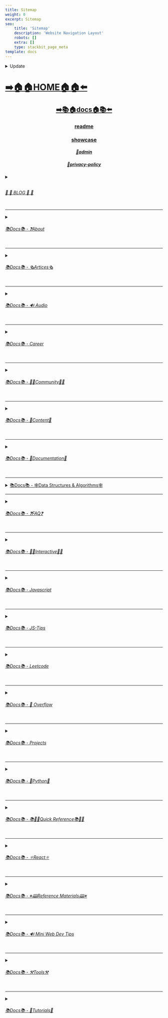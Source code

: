 ```yaml
---
title: Sitemap
weight: 0
excerpt: Sitemap
seo:
    title: 'Sitemap'
    description: 'Website Navigation Layout'
    robots: []
    extra: []
    type: stackbit_page_meta
template: docs
---
```


<details>

<summary>  Update </summary>


-   [Home](https://enthusiastic-spinach-93724.stackbit.app/)

---

-   [admin](https://enthusiastic-spinach-93724.stackbit.app/admin)

---

-   [blog](https://enthusiastic-spinach-93724.stackbit.app/blog)

---

-   [blog/300-react-questions](https://enthusiastic-spinach-93724.stackbit.app/blog/300-react-questions)
-   [blog/awesome-graphql](https://enthusiastic-spinach-93724.stackbit.app/blog/awesome-graphql)
-   [blog/big-o-complexity](https://enthusiastic-spinach-93724.stackbit.app/blog/big-o-complexity)
-   [blog/blog-archive](https://enthusiastic-spinach-93724.stackbit.app/blog/blog-archive)
-   [blog/data-structures](https://enthusiastic-spinach-93724.stackbit.app/blog/data-structures)
-   [blog/expressjs-apis](https://enthusiastic-spinach-93724.stackbit.app/blog/expressjs-apis)
-   [blog/flow-control-in-python](https://enthusiastic-spinach-93724.stackbit.app/blog/flow-control-in-python)
-   [blog/functions-in-python](https://enthusiastic-spinach-93724.stackbit.app/blog/functions-in-python)
-   [blog/git-gateway](https://enthusiastic-spinach-93724.stackbit.app/blog/git-gateway)
-   [blog/hoisting](https://enthusiastic-spinach-93724.stackbit.app/blog/hoisting)
-   [blog/interview-questions-js-p2](https://enthusiastic-spinach-93724.stackbit.app/blog/interview-questions-js-p2)
-   [blog/interview-questions-js-p3](https://enthusiastic-spinach-93724.stackbit.app/blog/interview-questions-js-p3)
-   [blog/interview-questions-js](https://enthusiastic-spinach-93724.stackbit.app/blog/interview-questions-js)
-   [blog/netlify-cms](https://enthusiastic-spinach-93724.stackbit.app/blog/netlify-cms)
-   [blog/platform-docs](https://enthusiastic-spinach-93724.stackbit.app/blog/platform-docs)
-   [blog/python-for-js-dev](https://enthusiastic-spinach-93724.stackbit.app/blog/python-for-js-dev)
-   [blog/python-resources](https://enthusiastic-spinach-93724.stackbit.app/blog/python-resources)
-   [blog/web-dev-trends](https://enthusiastic-spinach-93724.stackbit.app/blog/web-dev-trends)
-   [blog/web-scraping](https://enthusiastic-spinach-93724.stackbit.app/blog/web-scraping)

---

-   [docs](https://enthusiastic-spinach-93724.stackbit.app/docs)

---

-   [docs/about](https://enthusiastic-spinach-93724.stackbit.app/docs/about)
-   [docs/about/eng-portfolio](https://enthusiastic-spinach-93724.stackbit.app/docs/about/eng-portfolio)
-   [docs/about/intrests](https://enthusiastic-spinach-93724.stackbit.app/docs/about/intrests)
-   [docs/about/job-search](https://enthusiastic-spinach-93724.stackbit.app/docs/about/job-search)
-   [docs/about/README](https://enthusiastic-spinach-93724.stackbit.app/docs/about/README)
-   [docs/about/resume](https://enthusiastic-spinach-93724.stackbit.app/docs/about/resume)

---

-   [docs/articles](https://enthusiastic-spinach-93724.stackbit.app/docs/articles)
-   [docs/articles/basic-web-dev](https://enthusiastic-spinach-93724.stackbit.app/docs/articles/basic-web-dev)
-   [docs/articles/buffers](https://enthusiastic-spinach-93724.stackbit.app/docs/articles/buffers)
-   [docs/articles/common-modules](https://enthusiastic-spinach-93724.stackbit.app/docs/articles/common-modules)
-   [docs/articles/dev-dep](https://enthusiastic-spinach-93724.stackbit.app/docs/articles/dev-dep)
-   [docs/articles/event-loop](https://enthusiastic-spinach-93724.stackbit.app/docs/articles/event-loop)
-   [docs/articles/fs-module](https://enthusiastic-spinach-93724.stackbit.app/docs/articles/fs-module)
-   [docs/articles/how-search-engines-work](https://enthusiastic-spinach-93724.stackbit.app/docs/articles/how-search-engines-work)
-   [docs/articles/how-the-web-works](https://enthusiastic-spinach-93724.stackbit.app/docs/articles/how-the-web-works)
-   [docs/articles/intro](https://enthusiastic-spinach-93724.stackbit.app/docs/articles/intro)
-   [docs/articles/jamstack](https://enthusiastic-spinach-93724.stackbit.app/docs/articles/jamstack)
-   [docs/articles/nextjs](https://enthusiastic-spinach-93724.stackbit.app/docs/articles/nextjs)
-   [docs/articles/node-api-express](https://enthusiastic-spinach-93724.stackbit.app/docs/articles/node-api-express)
-   [docs/articles/npm](https://enthusiastic-spinach-93724.stackbit.app/docs/articles/npm)
-   [docs/articles/os-module](https://enthusiastic-spinach-93724.stackbit.app/docs/articles/os-module)
-   [docs/articles/reading-files](https://enthusiastic-spinach-93724.stackbit.app/docs/articles/reading-files)
-   [docs/articles/semantic-html](https://enthusiastic-spinach-93724.stackbit.app/docs/articles/semantic-html)
-   [docs/articles/semantic](https://enthusiastic-spinach-93724.stackbit.app/docs/articles/semantic)
-   [docs/articles/url](https://enthusiastic-spinach-93724.stackbit.app/docs/articles/url)
-   [docs/articles/web-standards-checklist](https://enthusiastic-spinach-93724.stackbit.app/docs/articles/web-standards-checklist)
-   [docs/articles/webdev-tools](https://enthusiastic-spinach-93724.stackbit.app/docs/articles/webdev-tools)
-   [docs/articles/writing-files](https://enthusiastic-spinach-93724.stackbit.app/docs/articles/writing-files)

---

-   [docs/audio](https://enthusiastic-spinach-93724.stackbit.app/docs/audio)
-   [docs/audio/dfft](https://enthusiastic-spinach-93724.stackbit.app/docs/audio/dfft)
-   [docs/audio/discrete-fft](https://enthusiastic-spinach-93724.stackbit.app/docs/audio/discrete-fft)
-   [docs/audio/dtw-python-explained](https://enthusiastic-spinach-93724.stackbit.app/docs/audio/dtw-python-explained)
-   [docs/audio/dynamic-time-warping](https://enthusiastic-spinach-93724.stackbit.app/docs/audio/dynamic-time-warping)
-   [docs/audio/web-audio-api](https://enthusiastic-spinach-93724.stackbit.app/docs/audio/web-audio-api)

---

-   [docs/career](https://enthusiastic-spinach-93724.stackbit.app/docs/career)
-   [docs/career/job-boards](https://enthusiastic-spinach-93724.stackbit.app/docs/career/job-boards)
-   [docs/career/list-of-projects](https://enthusiastic-spinach-93724.stackbit.app/docs/career/list-of-projects)
-   [docs/career/my-websites](https://enthusiastic-spinach-93724.stackbit.app/docs/career/my-websites)

---

-   [docs/community](https://enthusiastic-spinach-93724.stackbit.app/docs/community)
-   [docs/community/an-open-letter-2-future-developers](https://enthusiastic-spinach-93724.stackbit.app/docs/community/an-open-letter-2-future-developers)
-   [docs/community/bookmarks](https://enthusiastic-spinach-93724.stackbit.app/docs/community/bookmarks)
-   [docs/community/video-chat](https://enthusiastic-spinach-93724.stackbit.app/docs/community/video-chat)

---

-   [docs/content](https://enthusiastic-spinach-93724.stackbit.app/docs/content)
-   [docs/content/algo](https://enthusiastic-spinach-93724.stackbit.app/docs/content/algo)
-   [docs/content/archive](https://enthusiastic-spinach-93724.stackbit.app/docs/content/archive)
-   [docs/content/gatsby-Queries-Mutations](https://enthusiastic-spinach-93724.stackbit.app/docs/content/gatsby-Queries-Mutations)
-   [docs/content/gists](https://enthusiastic-spinach-93724.stackbit.app/docs/content/gists)
-   [docs/content/history-api](https://enthusiastic-spinach-93724.stackbit.app/docs/content/history-api)
-   [docs/content/main-projects](https://enthusiastic-spinach-93724.stackbit.app/docs/content/main-projects)
-   [docs/content/trouble-shooting](https://enthusiastic-spinach-93724.stackbit.app/docs/content/trouble-shooting)

---

-   [docs/docs](https://enthusiastic-spinach-93724.stackbit.app/docs/docs)
-   [docs/docs/appendix](https://enthusiastic-spinach-93724.stackbit.app/docs/docs/appendix)
-   [docs/docs/bash](https://enthusiastic-spinach-93724.stackbit.app/docs/docs/bash)
-   [docs/docs/css](https://enthusiastic-spinach-93724.stackbit.app/docs/docs/css)
-   [docs/docs/es-6-features](https://enthusiastic-spinach-93724.stackbit.app/docs/docs/es-6-features)
-   [docs/docs/git-reference](https://enthusiastic-spinach-93724.stackbit.app/docs/docs/git-reference)
-   [docs/docs/git-repos](https://enthusiastic-spinach-93724.stackbit.app/docs/docs/git-repos)
-   [docs/docs/glossary](https://enthusiastic-spinach-93724.stackbit.app/docs/docs/glossary)
-   [docs/docs/html-tags](https://enthusiastic-spinach-93724.stackbit.app/docs/docs/html-tags)
-   [docs/docs/markdown](https://enthusiastic-spinach-93724.stackbit.app/docs/docs/markdown)
-   [docs/docs/no-whiteboarding](https://enthusiastic-spinach-93724.stackbit.app/docs/docs/no-whiteboarding)
-   [docs/docs/node-docs-complete](https://enthusiastic-spinach-93724.stackbit.app/docs/docs/node-docs-complete)
-   [docs/docs/regex-in-js](https://enthusiastic-spinach-93724.stackbit.app/docs/docs/regex-in-js)
-   [docs/docs/sitemap](https://enthusiastic-spinach-93724.stackbit.app/docs/docs/sitemap)

---

-   [docs/ds-algo](https://enthusiastic-spinach-93724.stackbit.app/docs/ds-algo)
-   [docs/ds-algo/big-o](https://enthusiastic-spinach-93724.stackbit.app/docs/ds-algo/big-o)
-   [docs/ds-algo/data-structures-docs](https://enthusiastic-spinach-93724.stackbit.app/docs/ds-algo/data-structures-docs)
-   [docs/ds-algo/ds-algo-interview](https://enthusiastic-spinach-93724.stackbit.app/docs/ds-algo/ds-algo-interview)
-   [docs/ds-algo/ds-overview](https://enthusiastic-spinach-93724.stackbit.app/docs/ds-algo/ds-overview)
-   [docs/ds-algo/free-code-camp](https://enthusiastic-spinach-93724.stackbit.app/docs/ds-algo/free-code-camp)
-   [docs/ds-algo/graph](https://enthusiastic-spinach-93724.stackbit.app/docs/ds-algo/graph)
-   [docs/ds-algo/heaps](https://enthusiastic-spinach-93724.stackbit.app/docs/ds-algo/heaps)
-   [docs/ds-algo/tree](https://enthusiastic-spinach-93724.stackbit.app/docs/ds-algo/tree)

---

-   [docs/faq](https://enthusiastic-spinach-93724.stackbit.app/docs/faq)
-   [docs/faq/contact](https://enthusiastic-spinach-93724.stackbit.app/docs/faq/contact)
-   [docs/faq/plug-ins](https://enthusiastic-spinach-93724.stackbit.app/docs/faq/plug-ins)

---

-   [docs/interact](https://enthusiastic-spinach-93724.stackbit.app/docs/interact)
-   [docs/interact/callstack-visual](https://enthusiastic-spinach-93724.stackbit.app/docs/interact/callstack-visual)
-   [docs/interact/clock](https://enthusiastic-spinach-93724.stackbit.app/docs/interact/clock)
-   [docs/interact/jupyter-notebooks](https://enthusiastic-spinach-93724.stackbit.app/docs/interact/jupyter-notebooks)
-   [docs/interact/other-sites](https://enthusiastic-spinach-93724.stackbit.app/docs/interact/other-sites)
-   [docs/interact/react-testing-library](https://enthusiastic-spinach-93724.stackbit.app/docs/interact/react-testing-library)
-   [docs/interact/video-chat](https://enthusiastic-spinach-93724.stackbit.app/docs/interact/video-chat)

---

-   [docs/interview](https://enthusiastic-spinach-93724.stackbit.app/docs/interview)
-   [docs/interview/dev-interview](https://enthusiastic-spinach-93724.stackbit.app/docs/interview/dev-interview)
-   [docs/interview/dos-and-donts](https://enthusiastic-spinach-93724.stackbit.app/docs/interview/dos-and-donts)
-   [docs/interview/interview-questions](https://enthusiastic-spinach-93724.stackbit.app/docs/interview/interview-questions)
-   [docs/interview/job-search-nav](https://enthusiastic-spinach-93724.stackbit.app/docs/interview/job-search-nav)
-   [docs/interview/previous-concepts](https://enthusiastic-spinach-93724.stackbit.app/docs/interview/previous-concepts)
-   [docs/interview/review-concepts](https://enthusiastic-spinach-93724.stackbit.app/docs/interview/review-concepts)
-   [docs/interview/web-interview](https://enthusiastic-spinach-93724.stackbit.app/docs/interview/web-interview)
-   [docs/interview/web-interview2](https://enthusiastic-spinach-93724.stackbit.app/docs/interview/web-interview2)
-   [docs/interview/web-interview3](https://enthusiastic-spinach-93724.stackbit.app/docs/interview/web-interview3)
-   [docs/interview/web-interview4](https://enthusiastic-spinach-93724.stackbit.app/docs/interview/web-interview4)

---

-   [docs/javascript](https://enthusiastic-spinach-93724.stackbit.app/docs/javascript)
-   [docs/javascript/arrow-functions](https://enthusiastic-spinach-93724.stackbit.app/docs/javascript/arrow-functions)
-   [docs/javascript/asyncjs](https://enthusiastic-spinach-93724.stackbit.app/docs/javascript/asyncjs)
-   [docs/javascript/await-keyword](https://enthusiastic-spinach-93724.stackbit.app/docs/javascript/await-keyword)
-   [docs/javascript/bigo](https://enthusiastic-spinach-93724.stackbit.app/docs/javascript/bigo)
-   [docs/javascript/clean-code](https://enthusiastic-spinach-93724.stackbit.app/docs/javascript/clean-code)
-   [docs/javascript/constructor-functions](https://enthusiastic-spinach-93724.stackbit.app/docs/javascript/constructor-functions)
-   [docs/javascript/cs-basics-in-js](https://enthusiastic-spinach-93724.stackbit.app/docs/javascript/cs-basics-in-js)
-   [docs/javascript/for-loops](https://enthusiastic-spinach-93724.stackbit.app/docs/javascript/for-loops)
-   [docs/javascript/js-expressions](https://enthusiastic-spinach-93724.stackbit.app/docs/javascript/js-expressions)
-   [docs/javascript/js-objects](https://enthusiastic-spinach-93724.stackbit.app/docs/javascript/js-objects)
-   [docs/javascript/part2-pojo](https://enthusiastic-spinach-93724.stackbit.app/docs/javascript/part2-pojo)
-   [docs/javascript/promises](https://enthusiastic-spinach-93724.stackbit.app/docs/javascript/promises)
-   [docs/javascript/review](https://enthusiastic-spinach-93724.stackbit.app/docs/javascript/review)
-   [docs/javascript/this-is-about-this](https://enthusiastic-spinach-93724.stackbit.app/docs/javascript/this-is-about-this)
-   [docs/javascript/variables](https://enthusiastic-spinach-93724.stackbit.app/docs/javascript/variables)

---

-   [docs/js-tips](https://enthusiastic-spinach-93724.stackbit.app/docs/js-tips)
-   [docs/js-tips/abs](https://enthusiastic-spinach-93724.stackbit.app/docs/js-tips/abs)
-   [docs/js-tips/acos](https://enthusiastic-spinach-93724.stackbit.app/docs/js-tips/acos)
-   [docs/js-tips/acosh](https://enthusiastic-spinach-93724.stackbit.app/docs/js-tips/acosh)
-   [docs/js-tips/addition](https://enthusiastic-spinach-93724.stackbit.app/docs/js-tips/addition)
-   [docs/js-tips/all](https://enthusiastic-spinach-93724.stackbit.app/docs/js-tips/all)
-   [docs/js-tips/allsettled](https://enthusiastic-spinach-93724.stackbit.app/docs/js-tips/allsettled)
-   [docs/js-tips/any](https://enthusiastic-spinach-93724.stackbit.app/docs/js-tips/any)
-   [docs/js-tips/array-methods](https://enthusiastic-spinach-93724.stackbit.app/docs/js-tips/array-methods)
-   [docs/js-tips/array](https://enthusiastic-spinach-93724.stackbit.app/docs/js-tips/array)
-   [docs/js-tips/arrow_functions](https://enthusiastic-spinach-93724.stackbit.app/docs/js-tips/arrow_functions)
-   [docs/js-tips/async_function](https://enthusiastic-spinach-93724.stackbit.app/docs/js-tips/async_function)
-   [docs/js-tips/bad_radix](https://enthusiastic-spinach-93724.stackbit.app/docs/js-tips/bad_radix)
-   [docs/js-tips/bind](https://enthusiastic-spinach-93724.stackbit.app/docs/js-tips/bind)
-   [docs/js-tips/classes](https://enthusiastic-spinach-93724.stackbit.app/docs/js-tips/classes)
-   [docs/js-tips/concat](https://enthusiastic-spinach-93724.stackbit.app/docs/js-tips/concat)
-   [docs/js-tips/conditional_operator](https://enthusiastic-spinach-93724.stackbit.app/docs/js-tips/conditional_operator)
-   [docs/js-tips/const](https://enthusiastic-spinach-93724.stackbit.app/docs/js-tips/const)
-   [docs/js-tips/create](https://enthusiastic-spinach-93724.stackbit.app/docs/js-tips/create)
-   [docs/js-tips/date](https://enthusiastic-spinach-93724.stackbit.app/docs/js-tips/date)
-   [docs/js-tips/eval](https://enthusiastic-spinach-93724.stackbit.app/docs/js-tips/eval)
-   [docs/js-tips/every](https://enthusiastic-spinach-93724.stackbit.app/docs/js-tips/every)
-   [docs/js-tips/filter](https://enthusiastic-spinach-93724.stackbit.app/docs/js-tips/filter)
-   [docs/js-tips/for...of](https://enthusiastic-spinach-93724.stackbit.app/docs/js-tips/for...of)
-   [docs/js-tips/foreach](https://enthusiastic-spinach-93724.stackbit.app/docs/js-tips/foreach)
-   [docs/js-tips/functions](https://enthusiastic-spinach-93724.stackbit.app/docs/js-tips/functions)
-   [docs/js-tips/import](https://enthusiastic-spinach-93724.stackbit.app/docs/js-tips/import)
-   [docs/js-tips/insert-into-array](https://enthusiastic-spinach-93724.stackbit.app/docs/js-tips/insert-into-array)
-   [docs/js-tips/map](https://enthusiastic-spinach-93724.stackbit.app/docs/js-tips/map)
-   [docs/js-tips/object](https://enthusiastic-spinach-93724.stackbit.app/docs/js-tips/object)
-   [docs/js-tips/reduce](https://enthusiastic-spinach-93724.stackbit.app/docs/js-tips/reduce)
-   [docs/js-tips/regexp](https://enthusiastic-spinach-93724.stackbit.app/docs/js-tips/regexp)
-   [docs/js-tips/sort](https://enthusiastic-spinach-93724.stackbit.app/docs/js-tips/sort)
-   [docs/js-tips/sorting-strings](https://enthusiastic-spinach-93724.stackbit.app/docs/js-tips/sorting-strings)
-   [docs/js-tips/string](https://enthusiastic-spinach-93724.stackbit.app/docs/js-tips/string)
-   [docs/js-tips/this](https://enthusiastic-spinach-93724.stackbit.app/docs/js-tips/this)
-   [docs/js-tips/var](https://enthusiastic-spinach-93724.stackbit.app/docs/js-tips/var)

---

-   [docs/leetcode](https://enthusiastic-spinach-93724.stackbit.app/docs/leetcode)
-   [docs/leetcode/ContaineWitMosWater](https://enthusiastic-spinach-93724.stackbit.app/docs/leetcode/ContaineWitMosWater)
-   [docs/leetcode/DividTwIntegers](https://enthusiastic-spinach-93724.stackbit.app/docs/leetcode/DividTwIntegers)
-   [docs/leetcode/GeneratParentheses](https://enthusiastic-spinach-93724.stackbit.app/docs/leetcode/GeneratParentheses)
-   [docs/leetcode/LetteCombinationoPhonNumber](https://enthusiastic-spinach-93724.stackbit.app/docs/leetcode/LetteCombinationoPhonNumber)
-   [docs/leetcode/LongesCommoPrefix](https://enthusiastic-spinach-93724.stackbit.app/docs/leetcode/LongesCommoPrefix)
-   [docs/leetcode/MediaoTwSorteArrays](https://enthusiastic-spinach-93724.stackbit.app/docs/leetcode/MediaoTwSorteArrays)
-   [docs/leetcode/NexPermutation](https://enthusiastic-spinach-93724.stackbit.app/docs/leetcode/NexPermutation)
-   [docs/leetcode/PalindromNumber](https://enthusiastic-spinach-93724.stackbit.app/docs/leetcode/PalindromNumber)
-   [docs/leetcode/RegulaExpressioMatching](https://enthusiastic-spinach-93724.stackbit.app/docs/leetcode/RegulaExpressioMatching)
-   [docs/leetcode/RemovDuplicatefroSorteArray](https://enthusiastic-spinach-93724.stackbit.app/docs/leetcode/RemovDuplicatefroSorteArray)
-   [docs/leetcode/RemovNtNodFroEnoList](https://enthusiastic-spinach-93724.stackbit.app/docs/leetcode/RemovNtNodFroEnoList)
-   [docs/leetcode/RomatInteger](https://enthusiastic-spinach-93724.stackbit.app/docs/leetcode/RomatInteger)
-   [docs/leetcode/SearciRotateSorteArray](https://enthusiastic-spinach-93724.stackbit.app/docs/leetcode/SearciRotateSorteArray)
-   [docs/leetcode/StrintIntege(atoi)](<https://enthusiastic-spinach-93724.stackbit.app/docs/leetcode/StrintIntege(atoi)>)
-   [docs/leetcode/ValiParentheses](https://enthusiastic-spinach-93724.stackbit.app/docs/leetcode/ValiParentheses)
-   [docs/leetcode/ZigZaConversion](https://enthusiastic-spinach-93724.stackbit.app/docs/leetcode/ZigZaConversion)

---

-   [docs/overflow](https://enthusiastic-spinach-93724.stackbit.app/docs/overflow)
-   [docs/overflow/html-spec](https://enthusiastic-spinach-93724.stackbit.app/docs/overflow/html-spec)
-   [docs/overflow/http](https://enthusiastic-spinach-93724.stackbit.app/docs/overflow/http)
-   [docs/overflow/install](https://enthusiastic-spinach-93724.stackbit.app/docs/overflow/install)
-   [docs/overflow/modules](https://enthusiastic-spinach-93724.stackbit.app/docs/overflow/modules)
-   [docs/overflow/node-cli-args](https://enthusiastic-spinach-93724.stackbit.app/docs/overflow/node-cli-args)
-   [docs/overflow/node-js-language](https://enthusiastic-spinach-93724.stackbit.app/docs/overflow/node-js-language)
-   [docs/overflow/node-package-manager](https://enthusiastic-spinach-93724.stackbit.app/docs/overflow/node-package-manager)
-   [docs/overflow/node-repl](https://enthusiastic-spinach-93724.stackbit.app/docs/overflow/node-repl)
-   [docs/overflow/node-run-cli](https://enthusiastic-spinach-93724.stackbit.app/docs/overflow/node-run-cli)
-   [docs/overflow/nodejs](https://enthusiastic-spinach-93724.stackbit.app/docs/overflow/nodejs)
-   [docs/overflow/nodevsbrowser](https://enthusiastic-spinach-93724.stackbit.app/docs/overflow/nodevsbrowser)
-   [docs/overflow/understanding-firebase](https://enthusiastic-spinach-93724.stackbit.app/docs/overflow/understanding-firebase)
-   [docs/overflow/v8](https://enthusiastic-spinach-93724.stackbit.app/docs/overflow/v8)

---

-   [docs/privacy-policy](https://enthusiastic-spinach-93724.stackbit.app/docs/privacy-policy)

---

-   [docs/projects](https://enthusiastic-spinach-93724.stackbit.app/docs/projects)
-   [docs/projects/embeded-websites](https://enthusiastic-spinach-93724.stackbit.app/docs/projects/embeded-websites)
-   [docs/projects/mini-projects](https://enthusiastic-spinach-93724.stackbit.app/docs/projects/mini-projects)
-   [docs/projects/mini-projects2](https://enthusiastic-spinach-93724.stackbit.app/docs/projects/mini-projects2)

---

-   [docs/python](https://enthusiastic-spinach-93724.stackbit.app/docs/python)
-   [docs/python/at-length](https://enthusiastic-spinach-93724.stackbit.app/docs/python/at-length)
-   [docs/python/cheat-sheet](https://enthusiastic-spinach-93724.stackbit.app/docs/python/cheat-sheet)
-   [docs/python/comprehensive-guide](https://enthusiastic-spinach-93724.stackbit.app/docs/python/comprehensive-guide)
-   [docs/python/examples](https://enthusiastic-spinach-93724.stackbit.app/docs/python/examples)
-   [docs/python/flow-control](https://enthusiastic-spinach-93724.stackbit.app/docs/python/flow-control)
-   [docs/python/functions](https://enthusiastic-spinach-93724.stackbit.app/docs/python/functions)
-   [docs/python/google-sheets-api](https://enthusiastic-spinach-93724.stackbit.app/docs/python/google-sheets-api)
-   [docs/python/intro-for-js-devs](https://enthusiastic-spinach-93724.stackbit.app/docs/python/intro-for-js-devs)
-   [docs/python/python-ds](https://enthusiastic-spinach-93724.stackbit.app/docs/python/python-ds)
-   [docs/python/python-quiz](https://enthusiastic-spinach-93724.stackbit.app/docs/python/python-quiz)
-   [docs/python/snippets](https://enthusiastic-spinach-93724.stackbit.app/docs/python/snippets)

---

-   [docs/quick-ref](https://enthusiastic-spinach-93724.stackbit.app/docs/quick-ref)
-   [docs/quick-ref/all-emojis](https://enthusiastic-spinach-93724.stackbit.app/docs/quick-ref/all-emojis)
-   [docs/quick-ref/create-react-app](https://enthusiastic-spinach-93724.stackbit.app/docs/quick-ref/create-react-app)
-   [docs/quick-ref/Emmet](https://enthusiastic-spinach-93724.stackbit.app/docs/quick-ref/Emmet)
-   [docs/quick-ref/fetch](https://enthusiastic-spinach-93724.stackbit.app/docs/quick-ref/fetch)
-   [docs/quick-ref/git-bash](https://enthusiastic-spinach-93724.stackbit.app/docs/quick-ref/git-bash)
-   [docs/quick-ref/git-tricks](https://enthusiastic-spinach-93724.stackbit.app/docs/quick-ref/git-tricks)
-   [docs/quick-ref/google-firebase](https://enthusiastic-spinach-93724.stackbit.app/docs/quick-ref/google-firebase)
-   [docs/quick-ref/heroku-error-codes](https://enthusiastic-spinach-93724.stackbit.app/docs/quick-ref/heroku-error-codes)
-   [docs/quick-ref/installation](https://enthusiastic-spinach-93724.stackbit.app/docs/quick-ref/installation)
-   [docs/quick-ref/markdown-dropdowns](https://enthusiastic-spinach-93724.stackbit.app/docs/quick-ref/markdown-dropdowns)
-   [docs/quick-ref/minifiction](https://enthusiastic-spinach-93724.stackbit.app/docs/quick-ref/minifiction)
-   [docs/quick-ref/new-repo-instructions](https://enthusiastic-spinach-93724.stackbit.app/docs/quick-ref/new-repo-instructions)
-   [docs/quick-ref/pull-request-rubric](https://enthusiastic-spinach-93724.stackbit.app/docs/quick-ref/pull-request-rubric)
-   [docs/quick-ref/quick-links](https://enthusiastic-spinach-93724.stackbit.app/docs/quick-ref/quick-links)
-   [docs/quick-ref/topRepos](https://enthusiastic-spinach-93724.stackbit.app/docs/quick-ref/topRepos)
-   [docs/quick-ref/understanding-path](https://enthusiastic-spinach-93724.stackbit.app/docs/quick-ref/understanding-path)
-   [docs/quick-ref/vscode-themes](https://enthusiastic-spinach-93724.stackbit.app/docs/quick-ref/vscode-themes)

---

-   [docs/react](https://enthusiastic-spinach-93724.stackbit.app/docs/react)
-   [docs/react/accessibility](https://enthusiastic-spinach-93724.stackbit.app/docs/react/accessibility)
-   [docs/react/ajax-n-apis](https://enthusiastic-spinach-93724.stackbit.app/docs/react/ajax-n-apis)
-   [docs/react/cheatsheet](https://enthusiastic-spinach-93724.stackbit.app/docs/react/cheatsheet)
-   [docs/react/complete-react](https://enthusiastic-spinach-93724.stackbit.app/docs/react/complete-react)
-   [docs/react/createReactApp](https://enthusiastic-spinach-93724.stackbit.app/docs/react/createReactApp)
-   [docs/react/demo](https://enthusiastic-spinach-93724.stackbit.app/docs/react/demo)
-   [docs/react/dont-use-index-as-keys](https://enthusiastic-spinach-93724.stackbit.app/docs/react/dont-use-index-as-keys)
-   [docs/react/jsx](https://enthusiastic-spinach-93724.stackbit.app/docs/react/jsx)
-   [docs/react/quiz](https://enthusiastic-spinach-93724.stackbit.app/docs/react/quiz)
-   [docs/react/react-docs](https://enthusiastic-spinach-93724.stackbit.app/docs/react/react-docs)
-   [docs/react/react-in-depth](https://enthusiastic-spinach-93724.stackbit.app/docs/react/react-in-depth)
-   [docs/react/react-patterns-by-usecase](https://enthusiastic-spinach-93724.stackbit.app/docs/react/react-patterns-by-usecase)
-   [docs/react/react2](https://enthusiastic-spinach-93724.stackbit.app/docs/react/react2)
-   [docs/react/render-elements](https://enthusiastic-spinach-93724.stackbit.app/docs/react/render-elements)

---

-   [docs/reference](https://enthusiastic-spinach-93724.stackbit.app/docs/reference)
-   [docs/reference/art-of-command-line](https://enthusiastic-spinach-93724.stackbit.app/docs/reference/art-of-command-line)
-   [docs/reference/awesome-lists](https://enthusiastic-spinach-93724.stackbit.app/docs/reference/awesome-lists)
-   [docs/reference/awesome-nodejs](https://enthusiastic-spinach-93724.stackbit.app/docs/reference/awesome-nodejs)
-   [docs/reference/awesome-static](https://enthusiastic-spinach-93724.stackbit.app/docs/reference/awesome-static)
-   [docs/reference/bash-commands](https://enthusiastic-spinach-93724.stackbit.app/docs/reference/bash-commands)
-   [docs/reference/bookmarks](https://enthusiastic-spinach-93724.stackbit.app/docs/reference/bookmarks)
-   [docs/reference/embed-the-web](https://enthusiastic-spinach-93724.stackbit.app/docs/reference/embed-the-web)
-   [docs/reference/github-resources](https://enthusiastic-spinach-93724.stackbit.app/docs/reference/github-resources)
-   [docs/reference/github-search](https://enthusiastic-spinach-93724.stackbit.app/docs/reference/github-search)
-   [docs/reference/google-cloud](https://enthusiastic-spinach-93724.stackbit.app/docs/reference/google-cloud)
-   [docs/reference/how-2-reinstall-npm](https://enthusiastic-spinach-93724.stackbit.app/docs/reference/how-2-reinstall-npm)
-   [docs/reference/how-to-kill-a-process](https://enthusiastic-spinach-93724.stackbit.app/docs/reference/how-to-kill-a-process)
-   [docs/reference/installing-node](https://enthusiastic-spinach-93724.stackbit.app/docs/reference/installing-node)
-   [docs/reference/intro-to-nodejs](https://enthusiastic-spinach-93724.stackbit.app/docs/reference/intro-to-nodejs)
-   [docs/reference/markdown-styleguide](https://enthusiastic-spinach-93724.stackbit.app/docs/reference/markdown-styleguide)
-   [docs/reference/notes-template](https://enthusiastic-spinach-93724.stackbit.app/docs/reference/notes-template)
-   [docs/reference/psql](https://enthusiastic-spinach-93724.stackbit.app/docs/reference/psql)
-   [docs/reference/resources](https://enthusiastic-spinach-93724.stackbit.app/docs/reference/resources)
-   [docs/reference/vscode](https://enthusiastic-spinach-93724.stackbit.app/docs/reference/vscode)
-   [docs/reference/web-api's](https://enthusiastic-spinach-93724.stackbit.app/docs/reference/web-api's)

---

-   [docs/sitemap](https://enthusiastic-spinach-93724.stackbit.app/docs/sitemap)

---

-   [docs/tips](https://enthusiastic-spinach-93724.stackbit.app/docs/tips)
-   [docs/tips/regex-tips](https://enthusiastic-spinach-93724.stackbit.app/docs/tips/regex-tips)

---

-   [docs/tools](https://enthusiastic-spinach-93724.stackbit.app/docs/tools)
-   [docs/tools/all-stripped](https://enthusiastic-spinach-93724.stackbit.app/docs/tools/all-stripped)
-   [docs/tools/all](https://enthusiastic-spinach-93724.stackbit.app/docs/tools/all)
-   [docs/tools/Archive](https://enthusiastic-spinach-93724.stackbit.app/docs/tools/Archive)
-   [docs/tools/archive](https://enthusiastic-spinach-93724.stackbit.app/docs/tools/archive)
-   [docs/tools/dev-utilities](https://enthusiastic-spinach-93724.stackbit.app/docs/tools/dev-utilities)
-   [docs/tools/markdown-html](https://enthusiastic-spinach-93724.stackbit.app/docs/tools/markdown-html)

---

-   [docs/tutorials](https://enthusiastic-spinach-93724.stackbit.app/docs/tutorials)
-   [docs/tutorials/algolia-search](https://enthusiastic-spinach-93724.stackbit.app/docs/tutorials/algolia-search)
-   [docs/tutorials/bash-commands-my](https://enthusiastic-spinach-93724.stackbit.app/docs/tutorials/bash-commands-my)
-   [docs/tutorials/bash](https://enthusiastic-spinach-93724.stackbit.app/docs/tutorials/bash)
-   [docs/tutorials/get-file-extension](https://enthusiastic-spinach-93724.stackbit.app/docs/tutorials/get-file-extension)
-   [docs/tutorials/how-2-ubuntu](https://enthusiastic-spinach-93724.stackbit.app/docs/tutorials/how-2-ubuntu)
-   [docs/tutorials/psql-setup](https://enthusiastic-spinach-93724.stackbit.app/docs/tutorials/psql-setup)
-   [docs/tutorials/react-class-2-func](https://enthusiastic-spinach-93724.stackbit.app/docs/tutorials/react-class-2-func)

---

-   [interview-questions-js](https://enthusiastic-spinach-93724.stackbit.app/interview-questions-js)
-   [privacy-policy](https://enthusiastic-spinach-93724.stackbit.app/privacy-policy)
-   [readme](https://enthusiastic-spinach-93724.stackbit.app/readme)
-   [showcase](https://enthusiastic-spinach-93724.stackbit.app/showcase)

</details>

# [**➡️🏠🏠HOME🏠🏠⬅️**](https://enthusiastic-spinach-93724.stackbit.app/)

<center>

## [**<ins>➡️📚🏠docs🏠📚⬅️</ins>**](https://enthusiastic-spinach-93724.stackbit.app/docs)

### [**readme</ins>**](https://enthusiastic-spinach-93724.stackbit.app/readme)

### [**<ins>showcase</ins>**](https://enthusiastic-spinach-93724.stackbit.app/showcase)

##### [**<ins>🔏admin</ins>**](https://enthusiastic-spinach-93724.stackbit.app/admin)

##### [**<ins>🔏privacy-policy</ins>**](https://enthusiastic-spinach-93724.stackbit.app/privacy-policy)

</center>

<details>

<summary><ins><h6><h6> 📰         📰 BLOG 📰         📰 </h6></h6></ins></summary>

### [**<ins>Blog Article List</ins>**](https://enthusiastic-spinach-93724.stackbit.app/blog)

-   [📰blog📰](https://enthusiastic-spinach-93724.stackbit.app/blog/web-scraping)
    -   [📰blog📰/300-react-questions⚛](https://enthusiastic-spinach-93724.stackbit.app/blog/300-react-questions)
    -   [📰blog📰/awesome-graphql፨](https://enthusiastic-spinach-93724.stackbit.app/blog/awesome-graphql)
    -   [📰blog📰/big-o-complexity](https://enthusiastic-spinach-93724.stackbit.app/blog/big-o-complexity)
    -   [📰blog📰/blog-archive](https://enthusiastic-spinach-93724.stackbit.app/blog/blog-archive)
    -   [📰blog📰/data-structures](https://enthusiastic-spinach-93724.stackbit.app/blog/data-structures)
    -   [📰blog📰/expressjs-apis](https://enthusiastic-spinach-93724.stackbit.app/blog/expressjs-apis)
    -   [📰blog📰/flow-control-in-python](https://enthusiastic-spinach-93724.stackbit.app/blog/flow-control-in-python)
    -   [📰blog📰/functions-in-python](https://enthusiastic-spinach-93724.stackbit.app/blog/functions-in-python)
    -   [📰blog📰/git-gateway](https://enthusiastic-spinach-93724.stackbit.app/blog/git-gateway)
    -   [📰blog📰/interview-questions-js](https://enthusiastic-spinach-93724.stackbit.app/blog/interview-questions-js)
    -   [📰blog📰/netlify-cms](https://enthusiastic-spinach-93724.stackbit.app/blog/netlify-cms)
    -   [📰blog📰/platform-docs](https://enthusiastic-spinach-93724.stackbit.app/blog/platform-docs)
    -   [📰blog📰/python-for-js-dev](https://enthusiastic-spinach-93724.stackbit.app/blog/python-for-js-dev)
    -   [📰blog📰/python-resources](https://enthusiastic-spinach-93724.stackbit.app/blog/python-resources)
    -   [📰blog📰/web-dev-trends](https://enthusiastic-spinach-93724.stackbit.app/blog/web-dev-trends)
    -   [📰blog📰/web-scraping](https://enthusiastic-spinach-93724.stackbit.app/blog/web-scraping)

</details>

---

<details>

<summary><ins><h6>📚Docs📚 - ❓About</h6></ins></summary>

-   [📚docs📚/about](https://enthusiastic-spinach-93724.stackbit.app/docs/about)
    -   [📚docs📚/about/README](https://enthusiastic-spinach-93724.stackbit.app/docs/about/README)
    -   [📚docs📚/about/eng-portfolio](https://enthusiastic-spinach-93724.stackbit.app/docs/about/eng-portfolio)
    -   [📚docs📚/about/intrests](https://enthusiastic-spinach-93724.stackbit.app/docs/about/intrests)
    -   [📚docs📚/about/job-search](https://enthusiastic-spinach-93724.stackbit.app/docs/about/job-search)
    -   [📚docs📚/about/resume](https://enthusiastic-spinach-93724.stackbit.app/docs/about/resume)

</details>

---

<details>

<summary><ins><h6>📚Docs📚 - 🗞️Artices🗞️</h6></ins></summary>

-   [📚docs📚/🗞️articles🗞️](https://enthusiastic-spinach-93724.stackbit.app/docs/articles)
    -   [📚docs📚/🗞️articles🗞️basic-web-dev](https://enthusiastic-spinach-93724.stackbit.app/docs/articles/basic-web-dev)
    -   [📚docs📚/🗞️articles🗞️buffers](https://enthusiastic-spinach-93724.stackbit.app/docs/articles/buffers)
    -   [📚docs📚/🗞️articles🗞️common-modules](https://enthusiastic-spinach-93724.stackbit.app/docs/articles/common-modules)
    -   [📚docs📚/🗞️articles🗞️dev-dep](https://enthusiastic-spinach-93724.stackbit.app/docs/articles/dev-dep)
    -   [📚docs📚/🗞️articles🗞️event-loop](https://enthusiastic-spinach-93724.stackbit.app/docs/articles/event-loop)
    -   [📚docs📚/🗞️articles🗞️fs-module](https://enthusiastic-spinach-93724.stackbit.app/docs/articles/fs-module)
    -   [📚docs📚/🗞️articles🗞️how-search-engines-work](https://enthusiastic-spinach-93724.stackbit.app/docs/articles/how-search-engines-work)
    -   [📚docs📚/🗞️articles🗞️how-the-web-works](https://enthusiastic-spinach-93724.stackbit.app/docs/articles/how-the-web-works)
    -   [📚docs📚/🗞️articles🗞️intro](https://enthusiastic-spinach-93724.stackbit.app/docs/articles/intro)
    -   [📚docs📚/🗞️articles🗞️jamstack](https://enthusiastic-spinach-93724.stackbit.app/docs/articles/jamstack)
    -   [📚docs📚/🗞️articles🗞️nextjs](https://enthusiastic-spinach-93724.stackbit.app/docs/articles/nextjs)
    -   [📚docs📚/🗞️articles🗞️node-api-express](https://enthusiastic-spinach-93724.stackbit.app/docs/articles/node-api-express)
    -   [📚docs📚/🗞️articles🗞️nodejs](https://enthusiastic-spinach-93724.stackbit.app/docs/articles/nodejs)
    -   [📚docs📚/🗞️articles🗞️npm](https://enthusiastic-spinach-93724.stackbit.app/docs/articles/npm)
    -   [📚docs📚/🗞️articles🗞️os-module](https://enthusiastic-spinach-93724.stackbit.app/docs/articles/os-module)
    -   [📚docs📚/🗞️articles🗞️reading-files](https://enthusiastic-spinach-93724.stackbit.app/docs/articles/reading-files)
    -   [📚docs📚/🗞️articles🗞️semantic](https://enthusiastic-spinach-93724.stackbit.app/docs/articles/semantic)
    -   [📚docs📚/🗞️articles🗞️semantic-html](https://enthusiastic-spinach-93724.stackbit.app/docs/articles/semantic-html)
    -   [📚docs📚/🗞️articles🗞️url](https://enthusiastic-spinach-93724.stackbit.app/docs/articles/url)
    -   [📚docs📚/🗞️articles🗞️web-standards-checklist](https://enthusiastic-spinach-93724.stackbit.app/docs/articles/web-standards-checklist)
    -   [📚docs📚/🗞️articles🗞️webdev-tools](https://enthusiastic-spinach-93724.stackbit.app/docs/articles/webdev-tools)
    -   [📚docs📚/🗞️articles🗞️writing-files](https://enthusiastic-spinach-93724.stackbit.app/docs/articles/writing-files)

</details>

---

<details>

<summary><ins><h6>📚Docs📚 - 🔊 Audio</h6></ins></summary>

-   [📚Docs - Audio🔊](https://enthusiastic-spinach-93724.stackbit.app/docs/audio)
    -   [📚docs📚/audio/dfft](https://enthusiastic-spinach-93724.stackbit.app/docs/audio/dfft)
    -   [📚docs📚/audio/discrete-fft](https://enthusiastic-spinach-93724.stackbit.app/docs/audio/discrete-fft)
    -   [📚docs📚/audio/dtw-python-explained](https://enthusiastic-spinach-93724.stackbit.app/docs/audio/dtw-python-explained)
    -   [📚docs📚/audio/dynamic-time-warping](https://enthusiastic-spinach-93724.stackbit.app/docs/audio/dynamic-time-warping)
    -   [📚docs📚/audio/web-audio-api](https://enthusiastic-spinach-93724.stackbit.app/docs/audio/web-audio-api)

</details>

---

<details>

<summary><ins><h6>📚Docs📚 -  Career </h6></ins></summary>

-   [📚docs📚/career](https://enthusiastic-spinach-93724.stackbit.app/docs/career)
    -   [📚docs📚/career/dev-interview](https://enthusiastic-spinach-93724.stackbit.app/docs/career/dev-interview)
    -   [📚docs📚/career/dos-and-donts](https://enthusiastic-spinach-93724.stackbit.app/docs/career/dos-and-donts)
    -   [📚docs📚/career/job-boards](https://enthusiastic-spinach-93724.stackbit.app/docs/career/job-boards)
    -   [📚docs📚/career/web-interview](https://enthusiastic-spinach-93724.stackbit.app/docs/career/web-interview)
    -   [📚docs📚/career/web-interview2](https://enthusiastic-spinach-93724.stackbit.app/docs/career/web-interview2)
    -   [📚docs📚/career/web-interview3](https://enthusiastic-spinach-93724.stackbit.app/docs/career/web-interview3)
    -   [📚docs📚/career/web-interview4](https://enthusiastic-spinach-93724.stackbit.app/docs/career/web-interview4)
    -   [📚docs📚/interview/job-search-nav](https://enthusiastic-spinach-93724.stackbit.app/docs/interview/job-search-nav)
    -   [📚docs📚/interview/previous-concepts](https://enthusiastic-spinach-93724.stackbit.app/docs/interview/previous-concepts)
    -   [📚docs📚/interview/review-concepts](https://enthusiastic-spinach-93724.stackbit.app/docs/interview/review-concepts)

</details>

---

<details>

<summary><ins><h6>📚Docs📚 -  👫👫Community👫👫 </h6></ins></summary>

-   [📚docs📚/👫👫community👫👫](https://enthusiastic-spinach-93724.stackbit.app/docs/community) - [📚docs📚/community/an-open-letter-2-future-developers](https://enthusiastic-spinach-93724.stackbit.app/docs/community/an-open-letter-2-future-developers) - [📚docs📚/community/bookmarks](https://enthusiastic-spinach-93724.stackbit.app/docs/community/bookmarks) - [📚docs📚/community/video-chat](https://enthusiastic-spinach-93724.stackbit.app/docs/community/video-chat)

</details>

---

<details>

<summary><ins><h6>📚Docs📚 - 💼Content💼</h6></ins></summary>

-   [📚docs📚/💼content💼](https://enthusiastic-spinach-93724.stackbit.app/docs/content/)
    -   [📚docs📚/💼content💼/archive](https://enthusiastic-spinach-93724.stackbit.app/docs/content/archive)
    -   [📚docs📚/💼content💼/gatsby-Queries-Mutations](https://enthusiastic-spinach-93724.stackbit.app/docs/content/gatsby-Queries-Mutations)
    -   [📚docs📚/💼content💼/gists](https://enthusiastic-spinach-93724.stackbit.app/docs/content/gists)
    -   [📚docs📚/💼content💼/history-api](https://enthusiastic-spinach-93724.stackbit.app/docs/content/history-api)
    -   [📚docs📚/💼content💼/main-projects](https://enthusiastic-spinach-93724.stackbit.app/docs/content/main-projects)
    -   [📚docs📚/💼content💼/trouble-shooting](https://enthusiastic-spinach-93724.stackbit.app/docs/content/trouble-shooting)

</details>

---

<details>

<summary><ins><h6>📚Docs📚 - 📓Documentation📓</h6></ins></summary>

-   [📚docs📚/docs](https://enthusiastic-spinach-93724.stackbit.app/docs/docs)
    -   [📚docs📚/docs/appendix](https://enthusiastic-spinach-93724.stackbit.app/docs/docs/appendix)
    -   [📚docs📚/docs/art-of-command-line](https://enthusiastic-spinach-93724.stackbit.app/docs/docs/art-of-command-line)
    -   [📚docs📚/docs/bash](https://enthusiastic-spinach-93724.stackbit.app/docs/docs/bash)
    -   [📚docs📚/docs/css](https://enthusiastic-spinach-93724.stackbit.app/docs/docs/css)
    -   [📚docs📚/docs/data-structures-docs](https://enthusiastic-spinach-93724.stackbit.app/docs/docs/data-structures-docs)
    -   [📚docs📚/docs/es-6-features](https://enthusiastic-spinach-93724.stackbit.app/docs/docs/es-6-features)
    -   [📚docs📚/docs/git-reference](https://enthusiastic-spinach-93724.stackbit.app/docs/docs/git-reference)
    -   [📚docs📚/docs/git-repos](https://enthusiastic-spinach-93724.stackbit.app/docs/docs/git-repos)
    -   [📚docs📚/docs/glossary](https://enthusiastic-spinach-93724.stackbit.app/docs/docs/glossary)
    -   [📚docs📚/docs/html-tags](https://enthusiastic-spinach-93724.stackbit.app/docs/docs/html-tags)
    -   [📚docs📚/docs/markdown](https://enthusiastic-spinach-93724.stackbit.app/docs/docs/markdown)
    -   [📚docs📚/docs/no-whiteboarding](https://enthusiastic-spinach-93724.stackbit.app/docs/docs/no-whiteboarding)
    -   [📚docs📚/docs/node-docs-complete](https://enthusiastic-spinach-93724.stackbit.app/docs/docs/node-docs-complete)
    -   [📚docs📚/docs/regex-in-js](https://enthusiastic-spinach-93724.stackbit.app/docs/docs/regex-in-js)
    -   [📚docs📚/docs/sitemap](https://enthusiastic-spinach-93724.stackbit.app/docs/docs/sitemap)
    -   [📚docs📚/docs/snippets](https://enthusiastic-spinach-93724.stackbit.app/docs/docs/snippets)

</details>

---

<details>

<summary>
 <ins>📚Docs📚 - 🕸Data Structures & Algorithms🕸</h6></ins></summary>

-   [📚docs📚/🕸ds-algo🕸](https://enthusiastic-spinach-93724.stackbit.app/docs/ds-algo)
    -   [📚docs📚/🕸ds-algo🕸/big-o](https://enthusiastic-spinach-93724.stackbit.app/docs/ds-algo/big-o)
    -   [📚docs📚/🕸ds-algo🕸/ds-algo-interview](https://enthusiastic-spinach-93724.stackbit.app/docs/ds-algo/ds-algo-interview)
    -   [📚docs📚/🕸ds-algo🕸/ds-overview](https://enthusiastic-spinach-93724.stackbit.app/docs/ds-algo/ds-overview)

</details>

---

<details>

<summary><ins><h6>📚Docs📚  - ❓FAQ❓</h6></ins></summary>

-   [📚docs📚/faq](https://enthusiastic-spinach-93724.stackbit.app/docs/faq)
    -   [📚docs📚/❓faq❓/contact](https://enthusiastic-spinach-93724.stackbit.app/docs/faq/contact)
    -   [📚docs📚/❓faq❓/plug-ins](https://enthusiastic-spinach-93724.stackbit.app/docs/faq/plug-ins)

</details>

---

<details>

<summary><ins><h6>📚Docs📚 - 🧑‍🔬Interactive🧑‍🔬 </h6></ins></summary>

-   [📚docs📚/interact](https://enthusiastic-spinach-93724.stackbit.app/docs/interact)
    -   [📚docs📚/🧑‍🔬interact🧑‍🔬/callstack-visual](https://enthusiastic-spinach-93724.stackbit.app/docs/interact/callstack-visual)
    -   [📚docs📚/🧑‍🔬interact🧑‍🔬/clock](https://enthusiastic-spinach-93724.stackbit.app/docs/interact/clock)
    -   [📚docs📚/🧑‍🔬interact🧑‍🔬/jupyter-notebooks](https://enthusiastic-spinach-93724.stackbit.app/docs/interact/jupyter-notebooks)
    -   [📚docs📚/🧑‍🔬interact🧑‍🔬/other-sites](https://enthusiastic-spinach-93724.stackbit.app/docs/interact/other-sites)
    -   [📚docs📚/🧑‍🔬interact🧑‍🔬/video-chat](https://enthusiastic-spinach-93724.stackbit.app/docs/interact/video-chat)

</details>

---

<details>

<summary><ins><h6>📚Docs📚 - Javascript</h6></ins></summary>

-   [📚docs📚/javascript](https://enthusiastic-spinach-93724.stackbit.app/docs/javascript)
    -   [📚docs📚/javascript/arrow-functions](https://enthusiastic-spinach-93724.stackbit.app/docs/javascript/arrow-functions)
    -   [📚docs📚/javascript/asyncjs](https://enthusiastic-spinach-93724.stackbit.app/docs/javascript/asyncjs)
    -   [📚docs📚/javascript/await-keyword](https://enthusiastic-spinach-93724.stackbit.app/docs/javascript/await-keyword)
    -   [📚docs📚/javascript/bigo](https://enthusiastic-spinach-93724.stackbit.app/docs/javascript/bigo)
    -   [📚docs📚/javascript/clean-code](https://enthusiastic-spinach-93724.stackbit.app/docs/javascript/clean-code)
    -   [📚docs📚/javascript/constructor-functions](https://enthusiastic-spinach-93724.stackbit.app/docs/javascript/constructor-functions)
    -   [📚docs📚/javascript/cs-basics-in-js](https://enthusiastic-spinach-93724.stackbit.app/docs/javascript/cs-basics-in-js)
    -   [📚docs📚/javascript/for-loops](https://enthusiastic-spinach-93724.stackbit.app/docs/javascript/for-loops)
    -   [📚docs📚/javascript/part2-pojo](https://enthusiastic-spinach-93724.stackbit.app/docs/javascript/part2-pojo)
    -   [📚docs📚/javascript/promises](https://enthusiastic-spinach-93724.stackbit.app/docs/javascript/promises)
    -   [📚docs📚/javascript/review](https://enthusiastic-spinach-93724.stackbit.app/docs/javascript/review)
    -   [📚docs📚/javascript/this-is-about-this](https://enthusiastic-spinach-93724.stackbit.app/docs/javascript/this-is-about-this)

</details>

---

<details>

<summary><ins><h6>📚Docs📚 -  JS-Tips        </h6></ins></summary>

-   [📚docs📚/js-tips](https://enthusiastic-spinach-93724.stackbit.app/docs/js-tips)
    -   [📚docs📚/js-tips/abs](https://enthusiastic-spinach-93724.stackbit.app/docs/js-tips/abs)
    -   [📚docs📚/js-tips/acos](https://enthusiastic-spinach-93724.stackbit.app/docs/js-tips/acos)
    -   [📚docs📚/js-tips/acosh](https://enthusiastic-spinach-93724.stackbit.app/docs/js-tips/acosh)
    -   [📚docs📚/js-tips/addition](https://enthusiastic-spinach-93724.stackbit.app/docs/js-tips/addition)
    -   [📚docs📚/js-tips/all](https://enthusiastic-spinach-93724.stackbit.app/docs/js-tips/all)
    -   [📚docs📚/js-tips/allsettled](https://enthusiastic-spinach-93724.stackbit.app/docs/js-tips/allsettled)
    -   [📚docs📚/js-tips/any](https://enthusiastic-spinach-93724.stackbit.app/docs/js-tips/any)
    -   [📚docs📚/js-tips/array](https://enthusiastic-spinach-93724.stackbit.app/docs/js-tips/array)
    -   [📚docs📚/js-tips/array-methods](https://enthusiastic-spinach-93724.stackbit.app/docs/js-tips/array-methods)
    -   [📚docs📚/js-tips/arrow_functions](https://enthusiastic-spinach-93724.stackbit.app/docs/js-tips/arrow_functions)
    -   [📚docs📚/js-tips/async_function](https://enthusiastic-spinach-93724.stackbit.app/docs/js-tips/async_function)
    -   [📚docs📚/js-tips/bad_radix](https://enthusiastic-spinach-93724.stackbit.app/docs/js-tips/bad_radix)
    -   [📚docs📚/js-tips/bind](https://enthusiastic-spinach-93724.stackbit.app/docs/js-tips/bind)
    -   [📚docs📚/js-tips/classes](https://enthusiastic-spinach-93724.stackbit.app/docs/js-tips/classes)
    -   [📚docs📚/js-tips/concat](https://enthusiastic-spinach-93724.stackbit.app/docs/js-tips/concat)
    -   [📚docs📚/js-tips/conditional_operator](https://enthusiastic-spinach-93724.stackbit.app/docs/js-tips/conditional_operator)
    -   [📚docs📚/js-tips/const](https://enthusiastic-spinach-93724.stackbit.app/docs/js-tips/const)
    -   [📚docs📚/js-tips/create](https://enthusiastic-spinach-93724.stackbit.app/docs/js-tips/create)
    -   [📚docs📚/js-tips/date](https://enthusiastic-spinach-93724.stackbit.app/docs/js-tips/date)
    -   [📚docs📚/js-tips/eval](https://enthusiastic-spinach-93724.stackbit.app/docs/js-tips/eval)
    -   [📚docs📚/js-tips/every](https://enthusiastic-spinach-93724.stackbit.app/docs/js-tips/every)
    -   [📚docs📚/js-tips/filter](https://enthusiastic-spinach-93724.stackbit.app/docs/js-tips/filter)
    -   [📚docs📚/js-tips/for...of](https://enthusiastic-spinach-93724.stackbit.app/docs/js-tips/for...of)
    -   [📚docs📚/js-tips/foreach](https://enthusiastic-spinach-93724.stackbit.app/docs/js-tips/foreach)
    -   [📚docs📚/js-tips/functions](https://enthusiastic-spinach-93724.stackbit.app/docs/js-tips/functions)
    -   [📚docs📚/js-tips/import](https://enthusiastic-spinach-93724.stackbit.app/docs/js-tips/import)
    -   [📚docs📚/js-tips/insert-into-array](https://enthusiastic-spinach-93724.stackbit.app/docs/js-tips/insert-into-array)
    -   [📚docs📚/js-tips/map](https://enthusiastic-spinach-93724.stackbit.app/docs/js-tips/map)
    -   [📚docs📚/js-tips/object](https://enthusiastic-spinach-93724.stackbit.app/docs/js-tips/object)
    -   [📚docs📚/js-tips/reduce](https://enthusiastic-spinach-93724.stackbit.app/docs/js-tips/reduce)
    -   [📚docs📚/js-tips/regexp](https://enthusiastic-spinach-93724.stackbit.app/docs/js-tips/regexp)
    -   [📚docs📚/js-tips/sort](https://enthusiastic-spinach-93724.stackbit.app/docs/js-tips/sort)
    -   [📚docs📚/js-tips/sorting-strings](https://enthusiastic-spinach-93724.stackbit.app/docs/js-tips/sorting-strings)
    -   [📚docs📚/js-tips/string](https://enthusiastic-spinach-93724.stackbit.app/docs/js-tips/string)
    -   [📚docs📚/js-tips/this](https://enthusiastic-spinach-93724.stackbit.app/docs/js-tips/this)
    -   [📚docs📚/js-tips/var](https://enthusiastic-spinach-93724.stackbit.app/docs/js-tips/var)

</details>

---

<details>

<summary><ins><h6>📚Docs📚 - Leetcode      </h6></ins></summary>

-   [📚docs📚/leetcode](https://enthusiastic-spinach-93724.stackbit.app/docs/leetcode)
    -   [📚docs📚/leetcode/ContaineWitMosWater](https://enthusiastic-spinach-93724.stackbit.app/docs/leetcode/ContaineWitMosWater)
    -   [📚docs📚/leetcode/DividTwIntegers](https://enthusiastic-spinach-93724.stackbit.app/docs/leetcode/DividTwIntegers)
    -   [📚docs📚/leetcode/GeneratParentheses](https://enthusiastic-spinach-93724.stackbit.app/docs/leetcode/GeneratParentheses)
    -   [📚docs📚/leetcode/LetteCombinationoPhonNumber](https://enthusiastic-spinach-93724.stackbit.app/docs/leetcode/LetteCombinationoPhonNumber)
    -   [📚docs📚/leetcode/LongesCommoPrefix](https://enthusiastic-spinach-93724.stackbit.app/docs/leetcode/LongesCommoPrefix)
    -   [📚docs📚/leetcode/MediaoTwSorteArrays](https://enthusiastic-spinach-93724.stackbit.app/docs/leetcode/MediaoTwSorteArrays)
    -   [📚docs📚/leetcode/NexPermutation](https://enthusiastic-spinach-93724.stackbit.app/docs/leetcode/NexPermutation)
    -   [📚docs📚/leetcode/PalindromNumber](https://enthusiastic-spinach-93724.stackbit.app/docs/leetcode/PalindromNumber)
    -   [📚docs📚/leetcode/RegulaExpressioMatching](https://enthusiastic-spinach-93724.stackbit.app/docs/leetcode/RegulaExpressioMatching)
    -   [📚docs📚/leetcode/RemovDuplicatefroSorteArray](https://enthusiastic-spinach-93724.stackbit.app/docs/leetcode/RemovDuplicatefroSorteArray)
    -   [📚docs📚/leetcode/RemovNtNodFroEnoList](https://enthusiastic-spinach-93724.stackbit.app/docs/leetcode/RemovNtNodFroEnoList)
    -   [📚docs📚/leetcode/RomatInteger](https://enthusiastic-spinach-93724.stackbit.app/docs/leetcode/RomatInteger)
    -   [📚docs📚/leetcode/SearciRotateSorteArray](https://enthusiastic-spinach-93724.stackbit.app/docs/leetcode/SearciRotateSorteArray)
    -   [📚docs📚/leetcode/StrintIntege(atoi)](<https://enthusiastic-spinach-93724.stackbit.app/docs/leetcode/StrintIntege(atoi)>)
    -   [📚docs📚/leetcode/ValiParentheses](https://enthusiastic-spinach-93724.stackbit.app/docs/leetcode/ValiParentheses)
    -   [📚docs📚/leetcode/ZigZaConversion](https://enthusiastic-spinach-93724.stackbit.app/docs/leetcode/ZigZaConversion)

</details>

---

<details>

<summary><ins><h6>📚Docs📚 -  🌊 Overflow     </h6></ins></summary>

-   [📚docs📚/overflow](https://enthusiastic-spinach-93724.stackbit.app/docs/overflow)
    -   [📚docs📚/overflow/html-spec](https://enthusiastic-spinach-93724.stackbit.app/docs/overflow/html-spec)
    -   [📚docs📚/overflow/http](https://enthusiastic-spinach-93724.stackbit.app/docs/overflow/http)
    -   [📚docs📚/overflow/install](https://enthusiastic-spinach-93724.stackbit.app/docs/overflow/install)
    -   [📚docs📚/overflow/modules](https://enthusiastic-spinach-93724.stackbit.app/docs/overflow/modules)
    -   [📚docs📚/overflow/node-cli-args](https://enthusiastic-spinach-93724.stackbit.app/docs/overflow/node-cli-args)
    -   [📚docs📚/overflow/node-js-language](https://enthusiastic-spinach-93724.stackbit.app/docs/overflow/node-js-language)
    -   [📚docs📚/overflow/node-package-manager](https://enthusiastic-spinach-93724.stackbit.app/docs/overflow/node-package-manager)
    -   [📚docs📚/overflow/node-repl](https://enthusiastic-spinach-93724.stackbit.app/docs/overflow/node-repl)
    -   [📚docs📚/overflow/node-run-cli](https://enthusiastic-spinach-93724.stackbit.app/docs/overflow/node-run-cli)
    -   [📚docs📚/overflow/nodevsbrowser](https://enthusiastic-spinach-93724.stackbit.app/docs/overflow/nodevsbrowser)
    -   [📚docs📚/overflow/understanding-firebase](https://enthusiastic-spinach-93724.stackbit.app/docs/overflow/understanding-firebase)
    -   [📚docs📚/overflow/v8](https://enthusiastic-spinach-93724.stackbit.app/docs/overflow/v8)

</details>

---

<details>

<summary><ins><h6>📚Docs📚 - Projects  </h6></ins></summary>

-   [📚docs📚/projects](https://enthusiastic-spinach-93724.stackbit.app/docs/projects)
    -   [📚docs📚/projects/embeded-websites](https://enthusiastic-spinach-93724.stackbit.app/docs/projects/embeded-websites)
    -   [📚docs📚/projects/list-of-projects](https://enthusiastic-spinach-93724.stackbit.app/docs/projects/list-of-projects)
    -   [📚docs📚/projects/mini-projects](https://enthusiastic-spinach-93724.stackbit.app/docs/projects/mini-projects)
    -   [📚docs📚/projects/mini-projects2](https://enthusiastic-spinach-93724.stackbit.app/docs/projects/mini-projects2)
    -   [📚docs📚/projects/my-websites](https://enthusiastic-spinach-93724.stackbit.app/docs/projects/my-websites)

</details>

---

<details>

<summary><ins><h6>📚Docs📚  - 🐍Python🐍  </h6></ins></summary>

-   [📚docs📚/🐍python🐍](https://enthusiastic-spinach-93724.stackbit.app/docs/python)
    -   [📚docs📚/🐍python🐍/at-length](https://enthusiastic-spinach-93724.stackbit.app/docs/python/at-length)
    -   [📚docs📚/🐍python🐍/cheat-sheet](https://enthusiastic-spinach-93724.stackbit.app/docs/python/cheat-sheet)
    -   [📚docs📚/🐍python🐍/comprehensive-guide](https://enthusiastic-spinach-93724.stackbit.app/docs/python/comprehensive-guide)
    -   [📚docs📚/🐍python🐍/examples](https://enthusiastic-spinach-93724.stackbit.app/docs/python/examples)
    -   [📚docs📚/🐍python🐍/flow-control](https://enthusiastic-spinach-93724.stackbit.app/docs/python/flow-control)
    -   [📚docs📚/🐍python🐍/functions](https://enthusiastic-spinach-93724.stackbit.app/docs/python/functions)
    -   [📚docs📚/🐍python🐍/google-sheets-api](https://enthusiastic-spinach-93724.stackbit.app/docs/python/google-sheets-api)
    -   [📚docs📚/🐍python🐍/python-ds](https://enthusiastic-spinach-93724.stackbit.app/docs/python/python-ds)
    -   [📚docs📚/🐍python🐍/intro-for-js-devs](https://enthusiastic-spinach-93724.stackbit.app/docs/python/intro-for-js-devs)
    -   [📚docs📚/🐍python🐍/python-quiz](https://enthusiastic-spinach-93724.stackbit.app/docs/python/python-quiz)
    -   [📚docs📚/🐍python🐍/snippets](https://enthusiastic-spinach-93724.stackbit.app/docs/python/snippets)

</details>

---

<details>

<summary><ins><h6>📚Docs📚  - 📚🏃‍♂️Quick Reference📚🏃‍♂️   </h6></ins></summary>

-   [📚docs📚/quick-ref](https://enthusiastic-spinach-93724.stackbit.app/docs/quick-ref)
    -   [📚docs📚/🏃‍♂️📚quick-ref📚🏃‍♂️/Emmet](https://enthusiastic-spinach-93724.stackbit.app/docs/quick-ref/Emmet)
    -   [📚docs📚/🏃‍♂️📚quick-ref📚🏃‍♂️/all-emojis](https://enthusiastic-spinach-93724.stackbit.app/docs/quick-ref/all-emojis)
    -   [📚docs📚/🏃‍♂️📚quick-ref📚🏃‍♂️/create-react-app](https://enthusiastic-spinach-93724.stackbit.app/docs/quick-ref/create-react-app)
    -   [📚docs📚/🏃‍♂️📚quick-ref📚🏃‍♂️/git-bash](https://enthusiastic-spinach-93724.stackbit.app/docs/quick-ref/git-bash)
    -   [📚docs📚/🏃‍♂️📚quick-ref📚🏃‍♂️/git-tricks](https://enthusiastic-spinach-93724.stackbit.app/docs/quick-ref/git-tricks)
    -   [📚docs📚/🏃‍♂️📚quick-ref📚🏃‍♂️/google-firebase](https://enthusiastic-spinach-93724.stackbit.app/docs/quick-ref/google-firebase)
    -   [📚docs📚/🏃‍♂️📚quick-ref📚🏃‍♂️/heroku-error-codes](https://enthusiastic-spinach-93724.stackbit.app/docs/quick-ref/heroku-error-codes)
    -   [📚docs📚/🏃‍♂️📚quick-ref📚🏃‍♂️/installation](https://enthusiastic-spinach-93724.stackbit.app/docs/quick-ref/installation)
    -   [📚docs📚/🏃‍♂️📚quick-ref📚🏃‍♂️/markdown-dropdowns](https://enthusiastic-spinach-93724.stackbit.app/docs/quick-ref/markdown-dropdowns)
    -   [📚docs📚/🏃‍♂️📚quick-ref📚🏃‍♂️/minifiction](https://enthusiastic-spinach-93724.stackbit.app/docs/quick-ref/minifiction)
    -   [📚docs📚/🏃‍♂️📚quick-ref📚🏃‍♂️/new-repo-instructions](https://enthusiastic-spinach-93724.stackbit.app/docs/quick-ref/new-repo-instructions)
    -   [📚docs📚/🏃‍♂️📚quick-ref📚🏃‍♂️/psql-setup](https://enthusiastic-spinach-93724.stackbit.app/docs/quick-ref/psql-setup)
    -   [📚docs📚/🏃‍♂️📚quick-ref📚🏃‍♂️/pull-request-rubric](https://enthusiastic-spinach-93724.stackbit.app/docs/quick-ref/pull-request-rubric)
    -   [📚docs📚/🏃‍♂️📚quick-ref📚🏃‍♂️/quick-links](https://enthusiastic-spinach-93724.stackbit.app/docs/quick-ref/quick-links)
    -   [📚docs📚/🏃‍♂️📚quick-ref📚🏃‍♂️/topRepos](https://enthusiastic-spinach-93724.stackbit.app/docs/quick-ref/topRepos)
    -   [📚docs📚/🏃‍♂️📚quick-ref📚🏃‍♂️/understanding-path](https://enthusiastic-spinach-93724.stackbit.app/docs/quick-ref/understanding-path)
    -   [📚docs📚/🏃‍♂️📚quick-ref📚🏃‍♂️/vscode-themes](https://enthusiastic-spinach-93724.stackbit.app/docs/quick-ref/vscode-themes)
    -   [📚docs📚/⚛️react⚛️/accessibility](https://enthusiastic-spinach-93724.stackbit.app/docs/react/accessibility)

</details>

---

<details>

<summary><ins><h6>📚Docs📚  - ⚛️React⚛️ </h6></ins></summary>

-   [📚docs📚/⚛️react⚛️](https://enthusiastic-spinach-93724.stackbit.app/docs/react)
    -   [📚docs📚/⚛️react⚛️/ajax-n-apis](https://enthusiastic-spinach-93724.stackbit.app/docs/react/ajax-n-apis)
    -   [📚docs📚/⚛️react⚛️/cheatsheet](https://enthusiastic-spinach-93724.stackbit.app/docs/react/cheatsheet)
    -   [📚docs📚/⚛️react⚛️/createReactApp](https://enthusiastic-spinach-93724.stackbit.app/docs/react/createReactApp)
    -   [📚docs📚/⚛️react⚛️/demo](https://enthusiastic-spinach-93724.stackbit.app/docs/react/demo)
    -   [📚docs📚/⚛️react⚛️/dont-use-index-as-keys](https://enthusiastic-spinach-93724.stackbit.app/docs/react/dont-use-index-as-keys)
    -   [📚docs📚/⚛️react⚛️/jsx](https://enthusiastic-spinach-93724.stackbit.app/docs/react/jsx)
    -   [📚docs📚/⚛️react⚛️/quiz](https://enthusiastic-spinach-93724.stackbit.app/docs/react/quiz)
    -   [📚docs📚/⚛️react⚛️/react-docs](https://enthusiastic-spinach-93724.stackbit.app/docs/react/react-docs)
    -   [📚docs📚/⚛️react⚛️/react-in-depth](https://enthusiastic-spinach-93724.stackbit.app/docs/react/react-in-depth)
    -   [📚docs📚/⚛️react⚛️/react-patterns-by-usecase](https://enthusiastic-spinach-93724.stackbit.app/docs/react/react-patterns-by-usecase)
    -   [📚docs📚/⚛️react⚛️/react2](https://enthusiastic-spinach-93724.stackbit.app/docs/react/react2)
    -   [📚docs📚/⚛️react⚛️/render-elements](https://enthusiastic-spinach-93724.stackbit.app/docs/react/render-elements)

</details>

---

<details>

<summary><ins><h6>📚Docs📚  -  ※🕮Reference Materials🕮※</h6></ins></summary>

-   [📚docs📚/※reference※](https://enthusiastic-spinach-93724.stackbit.app/docs/reference)
    -   [📚docs📚/※🕮reference※🕮/awesome-lists](https://enthusiastic-spinach-93724.stackbit.app/docs/reference/awesome-lists)
    -   [📚docs📚/※🕮reference※🕮/awesome-nodejs](https://enthusiastic-spinach-93724.stackbit.app/docs/reference/awesome-nodejs)
    -   [📚docs📚/※🕮reference※🕮/awesome-static](https://enthusiastic-spinach-93724.stackbit.app/docs/reference/awesome-static)
    -   [📚docs📚/※🕮reference※🕮/bash-commands](https://enthusiastic-spinach-93724.stackbit.app/docs/reference/bash-commands)
    -   [📚docs📚/※🕮reference※🕮/bookmarks](https://enthusiastic-spinach-93724.stackbit.app/docs/reference/bookmarks)
    -   [📚docs📚/※🕮reference※🕮/embed-the-web](https://enthusiastic-spinach-93724.stackbit.app/docs/reference/embed-the-web)
    -   [📚docs📚/※🕮reference※🕮/github-resources](https://enthusiastic-spinach-93724.stackbit.app/docs/reference/github-resources)
    -   [📚docs📚/※🕮reference※🕮/github-search](https://enthusiastic-spinach-93724.stackbit.app/docs/reference/github-search)
    -   [📚docs📚/※🕮reference※🕮/google-cloud](https://enthusiastic-spinach-93724.stackbit.app/docs/reference/google-cloud)
    -   [📚docs📚/※🕮reference※🕮/how-2-reinstall-npm](https://enthusiastic-spinach-93724.stackbit.app/docs/reference/how-2-reinstall-npm)
    -   [📚docs📚/※🕮reference※🕮/how-to-kill-a-process](https://enthusiastic-spinach-93724.stackbit.app/docs/reference/how-to-kill-a-process)
    -   [📚docs📚/※🕮reference※🕮/installing-node](https://enthusiastic-spinach-93724.stackbit.app/docs/reference/installing-node)
    -   [📚docs📚/※🕮reference※🕮/intro-to-nodejs](https://enthusiastic-spinach-93724.stackbit.app/docs/reference/intro-to-nodejs)
    -   [📚docs📚/※🕮reference※🕮/markdown-styleguide](https://enthusiastic-spinach-93724.stackbit.app/docs/reference/markdown-styleguide)
    -   [📚docs📚/※🕮reference※🕮/notes-template](https://enthusiastic-spinach-93724.stackbit.app/docs/reference/notes-template)
    -   [📚docs📚/※🕮reference※🕮/psql](https://enthusiastic-spinach-93724.stackbit.app/docs/reference/psql)
    -   [📚docs📚/※🕮reference※🕮/resources](https://enthusiastic-spinach-93724.stackbit.app/docs/reference/resources)
    -   [📚docs📚/※🕮reference※🕮/vscode](https://enthusiastic-spinach-93724.stackbit.app/docs/reference/vscode)
    -   [📚docs📚/※🕮reference※🕮/web-api's](https://enthusiastic-spinach-93724.stackbit.app/docs/reference/web-api's)

</details>

</details>

---

<details>

<summary><ins><h6>📚Docs📚 - 🔊 Mini Web Dev Tips </h6></ins></summary>

-   [📚docs📚/tips](https://enthusiastic-spinach-93724.stackbit.app/docs/tips)
    -   [📚docs📚/tips/regex-tips](https://enthusiastic-spinach-93724.stackbit.app/docs/tips/regex-tips)

</details>

---

<details>

<summary><ins><h6>📚Docs📚 - ⚒Tools⚒ </h6></ins></summary>

-   [📚docs📚/⚒Tools⚒/](https://enthusiastic-spinach-93724.stackbit.app/docs/tools)
    -   [📚docs📚/⚒Tools⚒/all](https://enthusiastic-spinach-93724.stackbit.app/docs/tools/all)
    -   [📚docs📚/⚒Tools⚒/all-stripped](https://enthusiastic-spinach-93724.stackbit.app/docs/tools/all-stripped)
    -   [📚docs📚/⚒Tools⚒/archive](https://enthusiastic-spinach-93724.stackbit.app/docs/tools/archive)
    -   [📚docs📚/⚒Tools⚒/dev-utilities](https://enthusiastic-spinach-93724.stackbit.app/docs/tools/dev-utilities)
    -   [📚docs📚/⚒Tools⚒/📚markdown-html](https://enthusiastic-spinach-93724.stackbit.app/docs/tools/markdown-html)

</details>

---

<details>

<summary><ins><h6>📚Docs📚  - 📑Tutorials📑</h6></ins></summary>

-   [📚docs📚/tutorials](https://enthusiastic-spinach-93724.stackbit.app/docs/tutorials)
    -   [📚docs📚/📑tutorials📑/enviorment-setup](https://enthusiastic-spinach-93724.stackbit.app/docs/tutorials/enviorment-setup)
    -   [📚docs📚/📑tutorials📑/get-file-extension](https://enthusiastic-spinach-93724.stackbit.app/docs/tutorials/get-file-extension)
    -   [📚docs📚/📑tutorials📑/get-file-name](https://enthusiastic-spinach-93724.stackbit.app/docs/tutorials/get-file-name)
